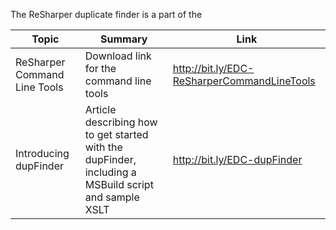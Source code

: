 The ReSharper duplicate finder is a part of the 

| Topic                        | Summary                                  | Link                                        |
|------------------------------|------------------------------------------|---------------------------------------------|
| ReSharper Command Line Tools | Download link for the command line tools | http://bit.ly/EDC-ReSharperCommandLineTools |
| Introducing dupFinder | Article describing how to get started with the dupFinder, including a MSBuild script and sample XSLT | http://bit.ly/EDC-dupFinder |



